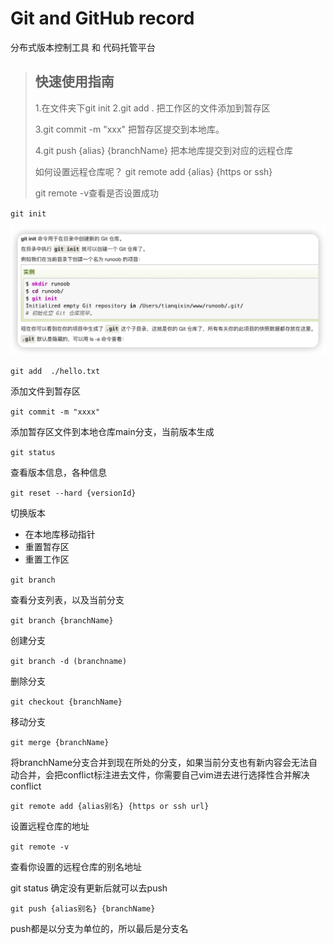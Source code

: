 # Git and GitHub record

分布式版本控制工具 和 代码托管平台



> ## 快速使用指南
>
> 1.在文件夹下git init
> 2.git add . 
> 把工作区的文件添加到暂存区
>
> 3.git commit -m "xxx"
> 把暂存区提交到本地库。
>
> 4.git push {alias} {branchName}
> 把本地库提交到对应的远程仓库
>
>
> 如何设置远程仓库呢？
> git remote add {alias} {https or ssh}
>
> git remote -v查看是否设置成功





`git init`

![image-20230110224853544](./img/image-20230110224853544.png)

 

`git add  ./hello.txt`

添加文件到暂存区



`git commit -m "xxxx"`

添加暂存区文件到本地仓库main分支，当前版本生成



`git status`

查看版本信息，各种信息



`git reset --hard {versionId}`

切换版本

- 在本地库移动指针
- 重置暂存区
- 重置工作区



`git branch`

查看分支列表，以及当前分支



`git branch {branchName}`

创建分支



`git branch -d (branchname)`

删除分支	



`git checkout {branchName}`

移动分支



`git merge {branchName}`

将branchName分支合并到现在所处的分支，如果当前分支也有新内容会无法自动合并，会把conflict标注进去文件，你需要自己vim进去进行选择性合并解决conflict







`git remote add {alias别名} {https or ssh url}`

设置远程仓库的地址



`git remote -v`

查看你设置的远程仓库的别名地址



git status 确定没有更新后就可以去push



`git push {alias别名} {branchName}`

push都是以分支为单位的，所以最后是分支名
